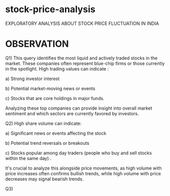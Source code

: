 # stock-price-analysis
EXPLORATORY ANALYSIS ABOUT STOCK PRICE FLUCTUATION IN INDIA
#  OBSERVATION 

Q1) This query identifies the most liquid and actively traded stocks in the market. These companies often represent blue-chip firms or those currently in the spotlight. High trading values can indicate :

a) Strong investor interest

b) Potential market-moving news or events

c) Stocks that are core holdings in major funds.

Analyzing these top companies can provide insight into overall market sentiment and which sectors are currently favored by investors.

Q2) High share volume can indicate: 

a) Significant news or events affecting the stock

b) Potential trend reversals or breakouts

c) Stocks popular among day traders (people who buy and sell stocks within the same day) .

It's crucial to analyze this alongside price movements, as high volume with price increases often confirms bullish trends, while high volume with price decreases may signal bearish trends. 


Q3) 



 



















   


 









